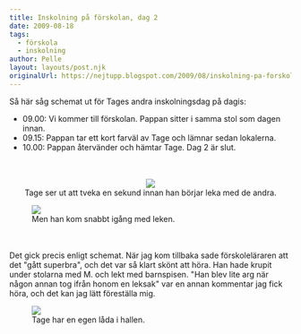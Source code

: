```yaml
---
title: Inskolning på förskolan, dag 2
date: 2009-08-18
tags: 
  - förskola
  - inskolning	
author: Pelle
layout: layouts/post.njk
originalUrl: https://nejtupp.blogspot.com/2009/08/inskolning-pa-forskolan-dag-2.html
---
```


<div style="text-align: center;"><div style="text-align: left;">Så här såg schemat ut för Tages andra inskolningsdag på dagis:<br><ul><li>09.00: Vi kommer till förskolan. Pappan sitter i samma stol som dagen innan.</li><li>09.15: Pappan tar ett kort farväl av Tage och lämnar sedan lokalerna.</li><li>10.00: Pappan återvänder och hämtar Tage. Dag 2 är slut.</li></ul></div><br><br><img src="../../../../img/_MG_8311_1024pix.jpg">
	<figcaption>Tage ser ut att tveka en sekund innan han börjar leka med de andra.</span></span><br></div>

<figure>
	<img src="../../../../img/_MG_8313_1024pix.jpg">
	<figcaption>Men han kom snabbt igång med leken.</figcaption>
</figure><br><br>Det gick precis enligt schemat. När jag kom tillbaka sade förskoleläraren att det "gått superbra", och det var så klart skönt att höra. Han hade krupit under stolarna med M. och lekt med barnspisen. "Han blev lite arg när någon annan tog ifrån honom en leksak" var en annan kommentar jag fick höra, och det kan jag lätt föreställa mig.

<figure>
	<img src="../../../../img/_MG_8322_1024pix.jpg">
	<figcaption>Tage har en egen låda i hallen.</span></span><br></div>
